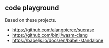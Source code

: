 ## code playground

Based on these projects.

- https://github.com/alangpierce/sucrase
- https://github.com/binji/wasm-clang
- https://babeljs.io/docs/en/babel-standalone
